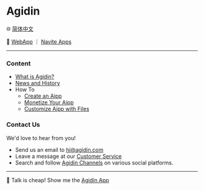 # Agidin

🌐 [简体中文](./_zhcn.md)

<!-- 🌎 to be added -->

🚀 [WebApp](https://u.agidin.com) ｜ [Navite Apps](https://links.agidin.com)

---

### Content

- [What is Agidin?](./about/whitepaper/_enus.md)
- [News and History](./news/_enus.md)
- How To
  - [Create an Aipp](./howto/how_to_create_aipp/_enus.md)
  - [Monetize Your Aipp](./howto/how_to_monetize_aipp/_enus.md)
  - [Customize Aipp with Files](./howto/how_to_customize_aipp_files/_enus.md)

### Contact Us

We'd love to hear from you!

- Send us an email to [hi@agidin.com](mailto:hi@agidin.com)
- Leave a message at our [Customer Service](https://csr.agidin.com)
- Search and follow [Agidin Channels](https://links.agidin.com) on various social platforms.

---

🚀 Talk is cheap! Show me the [Agidin App](https://u.agidin.com)

<!-- ✨ Agidin is powered by [Faronear](https://faronear.com) -->
